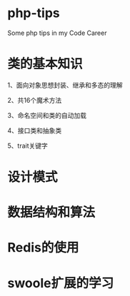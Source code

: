# php-tips
Some php tips in my Code Career

# 类的基本知识

1、面向对象思想封装、继承和多态的理解

2、共16个魔术方法

3、命名空间和类的自动加载

4、接口类和抽象类

5、trait关键字

# 设计模式

# 数据结构和算法

# Redis的使用

# swoole扩展的学习
